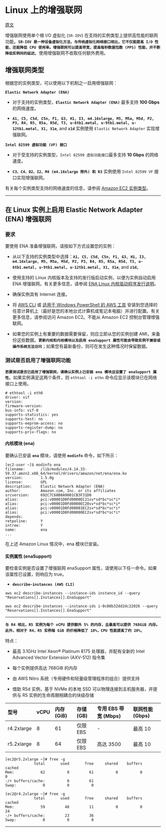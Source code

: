 # Linux 上的增强联网

[原文](https://docs.aws.amazon.com/zh_cn/AWSEC2/latest/UserGuide/enhanced-networking.html)

增强联网使用单个根 I/O 虚拟化 (`SR-IOV`) 在支持的实例类型上提供高性能的联网功能。**`SR-IOV 是一种设备虚拟化方法，与传统虚拟化网络接口相比，它不仅能提高 I/O 性能，还能降低 CPU 使用率。增强联网可以提高带宽，提高每秒数据包数 (PPS) 性能，并不断降低实例间的延迟`**。使用增强联网不收取任何额外费用。

## 增强联网类型

根据您的实例类型，可以使用以下机制之一启用增强联网：

**`Elastic Network Adapter (ENA)`**

* 对于支持的实例类型，**`Elastic Network Adapter (ENA)`** 最多支持 **100 Gbps** 的网络速度。

* **`A1, C5, C5d, C5n, F1, G3, H1, I3, m4.16xlarge, M5, M5a, M5d, P2, P3, R4, R5, R5a, R5d, T3, u-6tb1.metal, u-9tb1.metal, u-12tb1.metal, X1, X1e`**, and **`z1d`** 实例使用 `Elastic Network Adapter` 实现增强联网。

**`Intel 82599 虚拟功能 (VF) 接口`**

* 对于受支持的实例类型，`Intel 82599 虚拟功能接口`最多支持 **10 Gbps** 的网络速度。

* **`C3、C4、D2、I2、M4 (m4.16xlarge 除外) 和 R3`** 实例使用 `Intel 82599 VF` 接口实现增强联网。

有关每个实例类型支持的网络速度的信息，请参阅 [Amazon EC2 实例类型](https://aws.amazon.com/cn/ec2/instance-types/)。

------

## 在 Linux 实例上启用 Elastic Network Adapter (ENA) 增强联网

### 要求

要使用 ENA 准备增强联网，请按如下方式设置您的实例：

* 从以下支持的实例类型中选择：**`A1, C5, C5d, C5n, F1, G3, H1, I3, m4.16xlarge, M5, M5a, M5d, P2, P3, R4, R5, R5a, R5d, T3, u-6tb1.metal, u-9tb1.metal, u-12tb1.metal, X1, X1e`**, and **`z1d`**。

* 使用支持的 Linux 内核版本及支持的发行版启动实例，以便为实例自动启用 ENA 增强联网。有关更多信息，请参阅 [ENA Linux 内核驱动程序发行说明](https://github.com/amzn/amzn-drivers/blob/ena_linux_1.6.0/kernel/linux/ena/RELEASENOTES.md)。

* 确保实例具有 Internet 连接。

* 将 [AWS CLI](https://docs.aws.amazon.com/zh_cn/cli/latest/userguide/cli-chap-install.html) 或 [适用于 Windows PowerShell 的 AWS 工具](https://docs.aws.amazon.com/zh_cn/powershell/latest/userguide/pstools-welcome.html) 安装到您选择的任意计算机上（最好是您的本地台式计算机或笔记本电脑）并进行配置。有关更多信息，请参阅访问 Amazon EC2。不能从 Amazon EC2 控制台管理增强联网。

* 如果您的实例上有重要的数据需要保留，则应立即从您的实例创建 AMI，来备份这些数据。**`更新内核和内核模块以及启用 enaSupport 属性可能会导致实例不兼容或操作系统无法访问`**；如果您有最新备份，则可在发生这种情况时保留数据。

### 测试是否启用了增强联网功能

**`若要测试是否已启用了增强联网，请确认实例上已安装 ena 模块且设置了 enaSupport 属性`**。如果实例满足这两个条件，则 `ethtool -i ethn` 命令应显示该模块已在网络接口上使用。

``` shell
# ethtool -i eth0
driver: vif
version:
firmware-version:
bus-info: vif-0
supports-statistics: yes
supports-test: no
supports-eeprom-access: no
supports-register-dump: no
supports-priv-flags: no
```

#### 内核模块 (ena)

要确认已安装 **`ena`** 模块，请使用 **`modinfo`** 命令，如下所示：

``` shell
[ec2-user ~]$ modinfo ena
filename:       /lib/modules/4.14.33-59.37.amzn2.x86_64/kernel/drivers/amazon/net/ena/ena.ko
version:        1.5.0g
license:        GPL
description:    Elastic Network Adapter (ENA)
author:         Amazon.com, Inc. or its affiliates
srcversion:     692C7C68B8A9001CB3F31D0
alias:          pci:v00001D0Fd0000EC21sv*sd*bc*sc*i*
alias:          pci:v00001D0Fd0000EC20sv*sd*bc*sc*i*
alias:          pci:v00001D0Fd00001EC2sv*sd*bc*sc*i*
alias:          pci:v00001D0Fd00000EC2sv*sd*bc*sc*i*
depends:
retpoline:      Y
intree:         Y
name:           ena
...
```

在上述 Amazon Linux 情况中，ena 模块已安装。

#### 实例属性 (enaSupport)

要检查实例是否设置了增强联网 enaSupport 属性，请使用以下任一命令。如果该属性已设置，则响应为 true。

* **`describe-instances (AWS CLI)`**

``` shell
aws ec2 describe-instances --instance-ids instance_id --query "Reservations[].Instances[].EnaSupport"
```

``` shell
aws ec2 describe-instances --instance-ids i-0c08b32dd2dc22026 --query "Reservations[].Instances[].EnaSupport"
```

------

**`与 R4 相比，R5 实例为每个 vCPU 提供额外 5% 的内存，且最高可以提供 768GiB 内存。此外，相对于 R4，R5 实例每 GiB 的价格降低了 10%，CPU 性能提高了约 20%`**。

特点：

* 最高 3.1GHz Intel Xeon® Platinum 8175 处理器，并配有全新的 Intel Advanced Vector Extension (AXV-512) 指令集

* 每个实例提供高达 768GiB 的内存

* 由 AWS Nitro 系统（专用硬件和轻量级管理程序的组合）提供支持

* 借助 R5d 实例，基于 NVMe 的本地 SSD 可以物理连接到主机服务器，并提供与 R5 实例的生命周期相耦合的块级存储

| 型号 | vCPU | 内存 (GiB) | 存储 (GB) | 专用 EBS 带宽 (Mbps) | 联网性能 (Gbps) |
| :- | :- | :- | :- | :- | :- |
| r4.2xlarge | 8 | 61 | 仅限 EBS | - | 最高 10 |
| r5.2xlarge | 8 | 64 | 仅限 EBS | 高达 3500 | 最高 10 |

``` shell
[ec2@r5.2xlarge ~]# free -g
             total       used       free     shared    buffers     cached
Mem:            62          0         61          0          0          0
-/+ buffers/cache:          0         61
Swap:            0          0          0
```

``` shell
[ec2@r4.2xlarge ~]# free -g
             total       used       free     shared    buffers     cached
Mem:            59         48         11          0          0         24
-/+ buffers/cache:         23         36
Swap:            0          0          0
```
------
